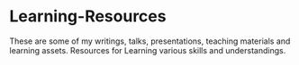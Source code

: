# Learning-Resources
These are some of my writings, talks, presentations, teaching materials and learning assets. Resources for Learning various skills and understandings.
